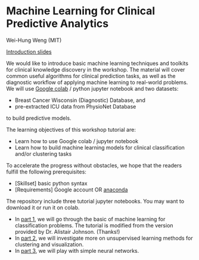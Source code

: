# Machine Learning for Clinical Predictive Analytics

Wei-Hung Weng (MIT)

[Introduction slides](https://github.com/ckbjimmy/2018_mlw/blob/master/20180710_up_workshop.pdf)

We would like to introduce basic machine learning techniques and toolkits for clinical knowledge discovery in the workshop.
The material will cover common useful algorithms for clinical prediction tasks, as well as the diagnostic workflow of applying machine learning to real-world problems. 
We will use [Google colab](https://colab.research.google.com/) / python jupyter notebook and two datasets:

- Breast Cancer Wisconsin (Diagnostic) Database, and 
- pre-extracted ICU data from PhysioNet Database
  
to build predictive models.

The learning objectives of this workshop tutorial are:

- Learn how to use Google colab / jupyter notebook
- Learn how to build machine learning models for clinical classification and/or clustering tasks

To accelerate the progress without obstacles, we hope that the readers fulfill the following prerequisites:

- [Skillset] basic python syntax
- [Requirements] Google account OR [anaconda](https://anaconda.org/anaconda/python)

The repository include three tutorial jupyter notebooks.
You may want to download it or run it on colab.

- In [part 1](https://github.com/ckbjimmy/2018_mlw/blob/master/nb1_classification.ipynb), we will go through the basic of machine learning for classification problems. The tutorial is modified from the version provided by Dr. Alistair Johnson. (Thanks!)
- In [part 2](https://github.com/ckbjimmy/2018_mlw/blob/master/nb2_clustering.ipynb), we will investigate more on unsupervised learning methods for clustering and visualization.
- In [part 3](https://github.com/ckbjimmy/2018_mlw/blob/master/nb3_nn.ipynb), we will play with simple neural networks.
